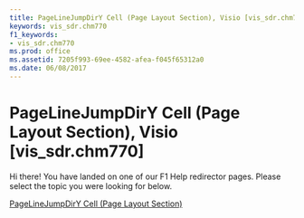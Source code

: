 ```yaml
---
title: PageLineJumpDirY Cell (Page Layout Section), Visio [vis_sdr.chm770]
keywords: vis_sdr.chm770
f1_keywords:
- vis_sdr.chm770
ms.prod: office
ms.assetid: 7205f993-69ee-4582-afea-f045f65312a0
ms.date: 06/08/2017
---
```



# PageLineJumpDirY Cell (Page Layout Section), Visio [vis_sdr.chm770]

Hi there! You have landed on one of our F1 Help redirector pages. Please select the topic you were looking for below.

[PageLineJumpDirY Cell (Page Layout Section)](http://msdn.microsoft.com/library/f73cc157-b332-279b-f7cf-d5a090bc09a4%28Office.15%29.aspx)

